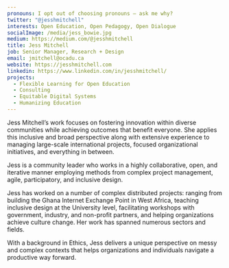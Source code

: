 ```yaml
---
pronouns: I opt out of choosing pronouns — ask me why?
twitter: "@jesshmitchell"
interests: Open Education, Open Pedagogy, Open Dialogue
socialImage: /media/jess_bowie.jpg
medium: https://medium.com/@jesshmitchell
title: Jess Mitchell
job: Senior Manager, Research + Design
email: jmitchell@ocadu.ca
website: https://jesshmitchell.com
linkedin: https://www.linkedin.com/in/jesshmitchell/
projects:
  - Flexible Learning for Open Education
  - Consulting
  - Equitable Digital Systems
  - Humanizing Education
---
```

Jess Mitchell’s work focuses on fostering innovation within diverse communities while achieving outcomes that benefit everyone. She applies this inclusive and broad perspective along with extensive experience to managing large-scale international projects, focused organizational initiatives, and everything in between.

Jess is a community leader who works in a highly collaborative, open, and iterative manner employing methods from complex project management, agile, participatory, and inclusive design.

Jess has worked on a number of complex distributed projects: ranging from building the Ghana Internet Exchange Point in West Africa, teaching inclusive design at the University level, facilitating workshops with government, industry, and non-profit partners, and helping organizations achieve culture change. Her work has spanned numerous sectors and fields.

With a background in Ethics, Jess delivers a unique perspective on messy and complex contexts that helps organizations and individuals navigate a productive way forward.